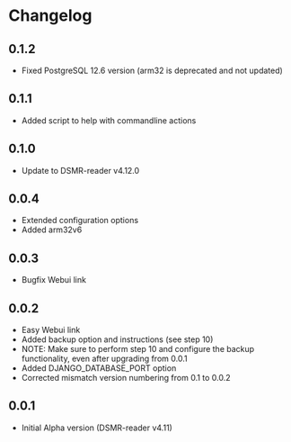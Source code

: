 # Changelog

## 0.1.2

- Fixed PostgreSQL 12.6 version (arm32 is deprecated and not updated)

## 0.1.1

- Added script to help with commandline actions

## 0.1.0

- Update to DSMR-reader v4.12.0

## 0.0.4

- Extended configuration options
- Added arm32v6

## 0.0.3

- Bugfix Webui link

## 0.0.2

- Easy Webui link
- Added backup option and instructions (see step 10)
- NOTE: Make sure to perform step 10 and configure the backup functionality, even after upgrading from 0.0.1
- Added DJANGO_DATABASE_PORT option
- Corrected mismatch version numbering from 0.1 to 0.0.2

## 0.0.1

- Initial Alpha version (DSMR-reader v4.11)